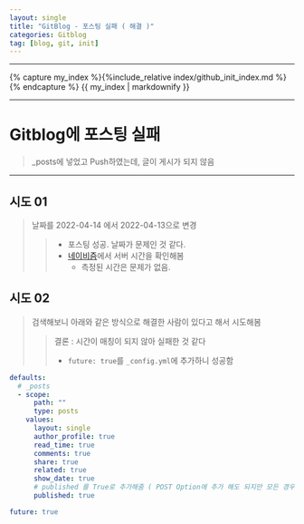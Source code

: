 ```yaml
---
layout: single
title: "GitBlog - 포스팅 실패 ( 해결 )"
categories: Gitblog
tag: [blog, git, init]
---
```


---

{% capture my_index %}{%include_relative index/github_init_index.md %}{% endcapture %}
{{ my_index | markdownify }}

---

# Gitblog에 포스팅 실패

> \_posts에 넣었고 Push하였는데, 글이 게시가 되지 않음

---

## 시도 01

> 날짜를 2022-04-14 에서 2022-04-13으로 변경
>
> > - 포스팅 성공. 날짜가 문제인 것 같다.
> > - [네이비즘](https://time.navyism.com/)에서 서버 시간을 확인해봄
> >   - 측정된 시간은 문제가 없음.

## 시도 02

> 검색해보니 아래와 같은 방식으로 해결한 사람이 있다고 해서 시도해봄
>
> > 결론 : 시간이 매칭이 되지 않아 실패한 것 같다
> >
> > - `future: true`를 `_config.yml`에 추가하니 성공함

```yml
defaults:
  # _posts
  - scope:
      path: ""
      type: posts
    values:
      layout: single
      author_profile: true
      read_time: true
      comments: true
      share: true
      related: true
      show_date: true
      # published 를 True로 추가해줌 ( POST Option에 추가 해도 되지만 모든 경우에 추가 하기 위해 삽입)
      published: true

future: true
```
